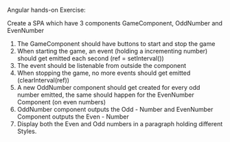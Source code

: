 Angular hands-on Exercise:

Create a SPA which have 3 components  GameComponent, OddNumber and EvenNumber
1. The GameComponent should have buttons to start and stop the game
2. When starting the game, an event (holding a incrementing number)
   should get emitted each second (ref = setInterval())
3. The event should be listenable from outside the component
4. When stopping the game, no more events should get emitted
  (clearInterval(ref))
5. A new OddNumber component should get created for every odd number
   emitted, the same should happen for the EvenNumber Component (on even numbers)
6. OddNumber component outputs  the Odd - Number and EvenNumber
   Component outputs the  Even - Number
7. Display both the Even and Odd numbers in a paragraph holding
   different Styles.
   
   
   
   
   
